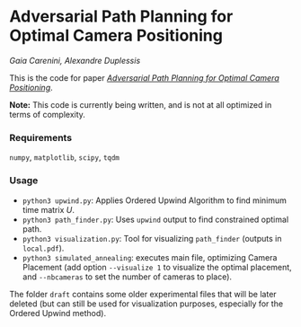 # Adversarial Path Planning for Optimal Camera Positioning
_Gaia Carenini, Alexandre Duplessis_

This is the code for paper [_Adversarial Path Planning for Optimal Camera Positioning_](https://raw.githubusercontent.com/alexandreduplessis/Clean_Robotics_project/master/Camera_Placement_Paper.pdf).

**Note:** This code is currently being written, and is not at all optimized in terms of complexity.

### Requirements
`numpy`, `matplotlib`, `scipy`, `tqdm`

### Usage
- `python3 upwind.py`: Applies Ordered Upwind Algorithm to find minimum time matrix $U$.
- `python3 path_finder.py`: Uses `upwind` output to find constrained optimal path.
- `python3 visualization.py`: Tool for visualizing `path_finder` (outputs in `local.pdf`).
- `python3 simulated_annealing`: executes main file, optimizing Camera Placement (add option `--visualize 1` to visualize the optimal placement, and `--nbcameras` to set the number of cameras to place).

The folder `draft` contains some older experimental files that will be later deleted (but can still be used for visualization purposes, especially for the Ordered Upwind method).
